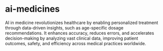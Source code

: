 # ai-medicines
AI in medicine revolutionizes healthcare by enabling personalized treatment through data-driven insights, such as age-specific dosage recommendations. It enhances accuracy, reduces errors, and accelerates decision-making by analyzing vast clinical data, improving patient outcomes, safety, and efficiency across medical practices worldwide.
